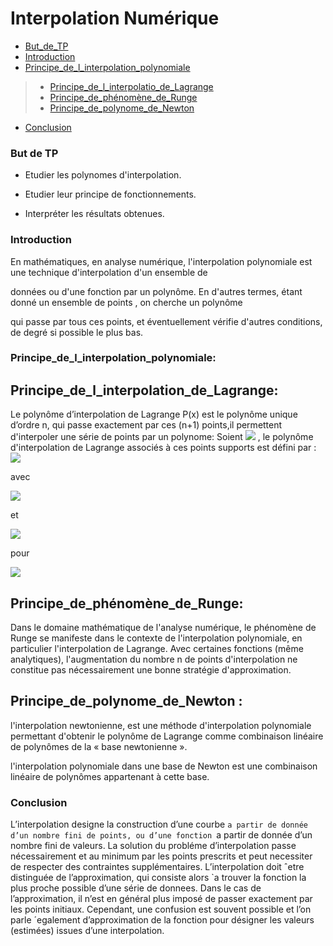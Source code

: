 #  Interpolation Numérique
- [But_de_TP](#But_de_TP)
- [Introduction](#Introduction)
- [Principe_de_l_interpolation_polynomiale](#Principe_de_l_interpolation_polynomiale)
> - [Principe_de_l_interpolatio_de_Lagrange](#Principe_de_l_interpolation_de_Lagrange)
> - [Principe_de_phénomène_de_Runge](#Principe_de_phénomène_de_Runge)
> - [Principe_de_polynome_de_Newton](#Principe_de_polynome_de_Newton)
- [Conclusion](#conclusion)
### But de TP

- Etudier les polynomes d'interpolation.

- Etudier leur  principe de fonctionnements.

- Interpréter les résultats obtenues.
### Introduction

 En mathématiques, en analyse numérique, l'interpolation polynomiale est une technique d'interpolation d'un ensemble de 
  
 données ou d'une fonction par un polynôme. En d'autres termes, étant donné un ensemble de points , on cherche un polynôme 
    
 qui passe par tous ces points, et éventuellement vérifie d'autres conditions, de degré si possible le plus bas.




### Principe_de_l_interpolation_polynomiale:



## Principe_de_l_interpolation_de_Lagrange:

Le polynôme d’interpolation de Lagrange P(x) est le polynôme unique d’ordre n, qui passe exactement par ces (n+1) points,il permettent d'interpoler une série de points par un polynome:
 Soient <img src="https://render.githubusercontent.com/render/math?math=(x_0,y_0), \ldots,(x_k,y_k),\ldots ,(x_n,k_n)">  , le polynôme d'interpolation de Lagrange associés à ces points supports est défini par :
<img src="https://render.githubusercontent.com/render/math?math=\displaystyle P_n(x)=\sum_{k=0}^{n%2B1} y_kL_k(x)">

avec


<img src="https://render.githubusercontent.com/render/math?math=L_{0}(x)=\displaystyle\frac{(x-x_1)(x-x_2)\ldots(x-x_{n})}{(x_0-x_1)(x_0-x_2)\ldots(x_0-x_{n})}">

et 


<img src="https://render.githubusercontent.com/render/math?math=L_{k}(x)=\displaystyle\frac{(x-x_1)(x-x_2)\ldots(x-x_{k-1})(x-x_{k%2B1})\ldots(x-x_{n})}{(x_k-x_0)(x_k-x_1)\ldots(x_k-x_{k-1})(x_k-x_{k %2B 1})\ldots(x_k-x_{n})}">


 pour 
 
 <img src="https://render.githubusercontent.com/render/math?math=k\in \{1,\ldots,n\}">



##  Principe_de_phénomène_de_Runge:

Dans le domaine mathématique de l'analyse numérique, le phénomène de Runge se manifeste dans le contexte de l'interpolation polynomiale, en particulier l'interpolation de Lagrange. Avec certaines fonctions (même analytiques), l'augmentation du nombre n de points d'interpolation ne constitue pas nécessairement une bonne stratégie d'approximation.

##  Principe_de_polynome_de_Newton :

l'interpolation newtonienne, est une méthode d'interpolation polynomiale permettant d'obtenir le polynôme de Lagrange comme combinaison linéaire de polynômes de la « base newtonienne ».

l'interpolation polynomiale dans une base de Newton est une combinaison linéaire de polynômes appartenant à cette base.
### Conclusion
 L’interpolation designe la construction d’une courbe `a partir de donnée d’un nombre fini de
points, ou d’une fonction `a partir de  donnée d’un nombre fini de valeurs.
 La solution du probléme d’interpolation passe nécessairement et au minimum par les points prescrits et peut necessiter de
respecter des contraintes supplémentaires.
L’interpolation doit ˆetre distinguée de l’approximation, qui consiste alors `a trouver la fonction
la plus proche possible d’une série de donnees. Dans le cas de l’approximation, il n’est en général
plus imposé de passer exactement par les points initiaux. Cependant, une confusion est souvent possible et l’on parle ´egalement d’approximation de la fonction pour désigner les valeurs (estimées) issues d’une interpolation.
